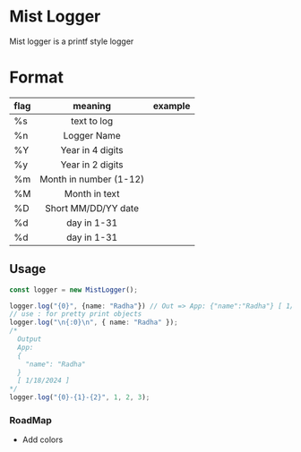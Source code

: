 # Mist Logger

Mist logger is a printf style logger


# Format
|flag | meaning								| example	|
|-----|:---------------------:|--------|
|%s   |  text to log 					|  				|
|%n 	| Logger Name 					|   			|
|%Y 	| Year in 4 digits			|   			|
|%y 	| Year in 2 digits			|  				|
|%m 	| Month in number (1-12)|   			|
|%M 	| Month in text		 			|   			|
|%D 	| Short MM/DD/YY date		|  				|
|%d 	| day in 1-31       		|  				|
|%d 	| day in 1-31       		|  				|


## Usage
```ts
const logger = new MistLogger();

logger.log("{0}", {name: "Radha"}) // Out => App: {"name":"Radha"} [ 1/18/2024 ]
// use : for pretty print objects
logger.log("\n{:0}\n", { name: "Radha" });	
/*
  Output 
  App: 
  {
    "name": "Radha"
  }
  [ 1/18/2024 ]
*/
logger.log("{0}-{1}-{2}", 1, 2, 3);

```

### RoadMap
- Add colors
